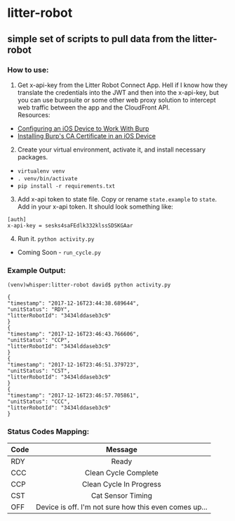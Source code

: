litter-robot
============


simple set of scripts to pull data from the litter-robot
--------------------------------------------------------

### How to use:

1. Get x-api-key from the Litter Robot Connect App. Hell if I know how they translate the credentials into the JWT and then into the x-api-key, but you can use burpsuite or some other web proxy solution to intercept web traffic between the app and the CloudFront API.  
Resources:
* [Configuring an iOS Device to Work With Burp](https://support.portswigger.net/customer/portal/articles/1841108-configuring-an-ios-device-to-work-with-burp)
* [Installing Burp's CA Certificate in an iOS Device](https://support.portswigger.net/customer/portal/articles/1841109-Mobile%20Set-up\_iOS%20Device%20-%20Installing%20CA%20Certificate.html)


2. Create your virtual environment, activate it, and install necessary packages.
* `virtualenv venv`
* `. venv/bin/activate`
* `pip install -r requirements.txt`

3. Add x-api token to state file. Copy or rename `state.example` to `state`. Add in your x-api token.  It should look something like:
```
[auth]
x-api-key = sesks4saFEdlk332klssSDSKGAar
```

4. Run it. 
`python activity.py`


* Coming Soon - `run_cycle.py`

### Example Output:

    (venv)whisper:litter-robot david$ python activity.py 

    {
	"timestamp": "2017-12-16T23:44:38.689644", 
	"unitStatus": "RDY", 
	"litterRobotId": "3434lddaseb3c9"
    }
    {
	"timestamp": "2017-12-16T23:46:43.766606", 
	"unitStatus": "CCP", 
	"litterRobotId": "3434lddaseb3c9"
    }
    {
	"timestamp": "2017-12-16T23:46:51.379723", 
	"unitStatus": "CST", 
	"litterRobotId": "3434lddaseb3c9"
    }
    {
	"timestamp": "2017-12-16T23:46:57.705861", 
	"unitStatus": "CCC", 
	"litterRobotId": "3434lddaseb3c9"
    }


### Status Codes Mapping:

| Code | Message |
| ---- |:-------:|
| RDY  | Ready |
| CCC  | Clean Cycle Complete |
| CCP  | Clean Cycle In Progress |
| CST  | Cat Sensor Timing |
| OFF  | Device is off.  I'm not sure how this even comes up... |
